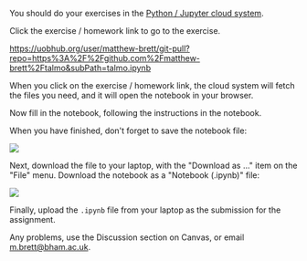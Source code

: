 You should do your exercises in the [Python / Jupyter cloud
system](python-slash-jupyter-in-the-cloud).

Click the exercise / homework link to go to the exercise.

<https://uobhub.org/user/matthew-brett/git-pull?repo=https%3A%2F%2Fgithub.com%2Fmatthew-brett%2Ftalmo&subPath=talmo.ipynb>

When you click on the exercise / homework link, the cloud system will fetch
the files you need, and it will open the notebook in your browser.

Now fill in the notebook, following the instructions in the notebook.

When you have finished, don't forget to save the notebook file:

![](../file_contents/course%20files/images/jp_save_checkpoint.png)

Next, download the file to your laptop, with the "Download as ..." item on the "File" menu.  Download the notebook as a "Notebook (.ipynb)" file:

![](../file_contents/course%20files/images/jp_download_as.png)

Finally, upload the `.ipynb` file from your laptop as the submission for the assignment.

Any problems, use the Discussion section on Canvas, or email
<m.brett@bham.ac.uk>.
